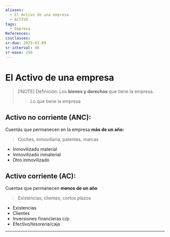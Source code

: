 ```yaml
---
aliases:
  - El Activo de una empresa
  - ACTIVO
tags:
  - Empresa
References: 
cssclasses: 
sr-due: 2025-01-09
sr-interval: 46
sr-ease: 250
---
```

# El Activo de una empresa

> [!NOTE] Definición: 
> Los **bienes y derechos** que tiene la empresa.
> > Lo que tiene la empresa

## Activo no corriente (ANC):
Cuentás que permanecen en la empresa **más de un año:**
> Coches, inmoviliaria, patentes, marcas
+ Inmovilizado material
+ Inmovilizado inmaterial
+ Otro inmovilizado

## Activo corriente (AC):
Cuentas que permanecen **menos de un año**
> Existencias, clientes, cortos plazos
+ Existencias
+ Clientes
+ Inversiones financieras c/p
+ Efectivo/tesorería/caja


***
